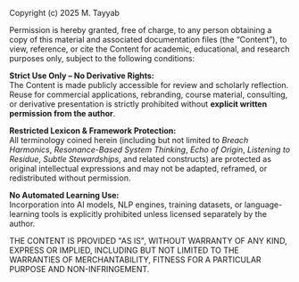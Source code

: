 Copyright (c) 2025 M. Tayyab

Permission is hereby granted, free of charge, to any person obtaining a copy of this material and associated documentation files (the “Content”), to view, reference, or cite the Content for academic, educational, and research purposes only, subject to the following conditions:

**Strict Use Only – No Derivative Rights:**  
The Content is made publicly accessible for review and scholarly reflection. Reuse for commercial applications, rebranding, course material, consulting, or derivative presentation is strictly prohibited without **explicit written permission from the author**.

**Restricted Lexicon & Framework Protection:**  
All terminology coined herein (including but not limited to *Breach Harmonics*, *Resonance-Based System Thinking*, *Echo of Origin*, *Listening to Residue*, *Subtle Stewardships*, and related constructs) are protected as original intellectual expressions and may not be adapted, reframed, or redistributed without permission.

**No Automated Learning Use:**  
Incorporation into AI models, NLP engines, training datasets, or language-learning tools is explicitly prohibited unless licensed separately by the author.

THE CONTENT IS PROVIDED "AS IS", WITHOUT WARRANTY OF ANY KIND, EXPRESS OR IMPLIED, INCLUDING BUT NOT LIMITED TO THE WARRANTIES OF MERCHANTABILITY, FITNESS FOR A PARTICULAR PURPOSE AND NON-INFRINGEMENT.


